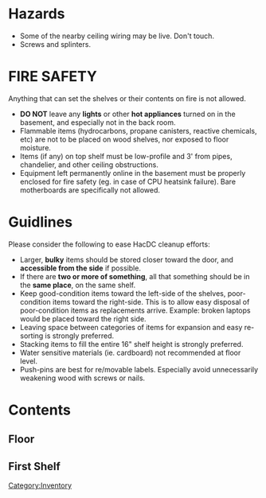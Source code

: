 # Hazards

-   Some of the nearby ceiling wiring may be live. Don't touch.
-   Screws and splinters.

# FIRE SAFETY

Anything that can set the shelves or their contents on fire is not
allowed.

-   **DO NOT** leave any **lights** or other **hot appliances** turned
    on in the basement, and especially not in the back room.
-   Flammable items (hydrocarbons, propane canisters, reactive
    chemicals, etc) are not to be placed on wood shelves, nor exposed to
    floor moisture.
-   Items (if any) on top shelf must be low-profile and 3' from pipes,
    chandelier, and other ceiling obstructions.
-   Equipment left permanently online in the basement must be properly
    enclosed for fire safety (eg. in case of CPU heatsink failure). Bare
    motherboards are specifically not allowed.

# Guidlines

Please consider the following to ease HacDC cleanup efforts:

-   Larger, **bulky** items should be stored closer toward the door, and
    **accessible from the side** if possible.
-   If there are **two or more of something**, all that something should
    be in the **same place**, on the same shelf.
-   Keep good-condition items toward the left-side of the shelves,
    poor-condition items toward the right-side. This is to allow easy
    disposal of poor-condition items as replacements arrive. Example:
    broken laptops would be placed toward the right side.
-   Leaving space between categories of items for expansion and easy
    re-sorting is strongly preferred.
-   Stacking items to fill the entire 16" shelf height is strongly
    preferred.
-   Water sensitive materials (ie. cardboard) not recommended at floor
    level.
-   Push-pins are best for re/movable labels. Especially avoid
    unnecessarily weakening wood with screws or nails.

# Contents

## Floor

## First Shelf

[Category:Inventory](Category:Inventory)
